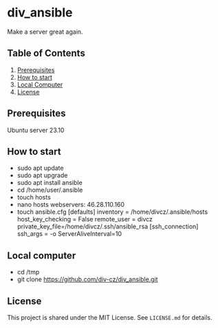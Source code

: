 # div_ansible
Make a server great again.

## Table of Contents
1. [Prerequisites](#prerequisites)
2. [How to start](#how-to-start)
3. [Local Computer](#local-computer)
4. [License](#license)

## Prerequisites<!--#prerequisites-->
Ubuntu server 23.10

## How to start<!--#how-to-start-->
- sudo apt update
- sudo apt upgrade
- sudo apt install ansible
- cd /home/user/.ansible
- touch hosts
- nano hosts
          webservers: 
          46.28.110.160
- touch ansible.cfg
          [defaults]
          inventory = /home/divcz/.ansible/hosts
          host_key_checking = False
          remote_user = divcz
          private_key_file=/home/divcz/.ssh/ansible_rsa
          [ssh_connection]
          ssh_args = -o ServerAliveInterval=10

## Local computer<!--#local-computer-->
- cd /tmp
- git clone https://github.com/div-cz/div_ansible.git

## License<!--#license-->
This project is shared under the MIT License. See `LICENSE.md` for details.
